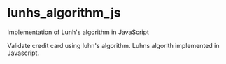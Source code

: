 # lunhs_algorithm_js
Implementation of Lunh's algorithm in JavaScript

Validate credit card using luhn's algorithm.
Luhns algorith implemented in Javascript.
